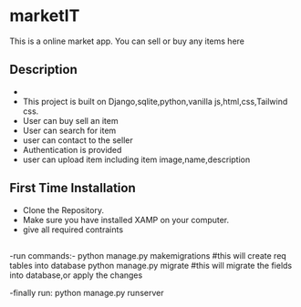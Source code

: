 # marketIT 
This is a online market app. You can sell or buy any items here


## Description
- 
- This project is built on Django,sqlite,python,vanilla js,html,css,Tailwind css.
- User can buy sell an item
- User can search for item
- user can contact to the seller
- Authentication is provided
- user can upload item including item image,name,description 

## First Time Installation
- Clone the Repository.
- Make sure you have installed XAMP on your computer.
- give all required contraints

##
-run commands:-
 python manage.py makemigrations        #this will create req tables into database
 python manage.py migrate                #this will migrate the fields into database,or apply the changes

-finally run:
python manage.py runserver 
 
 
